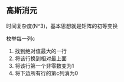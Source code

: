 ## 高斯消元

时间复杂度(N^3)，基本思想就是矩阵的初等变换

枚举每一列c

1. 找到绝对值最大的一行
2. 将该行换到相对最上面
3. 将该行第一个非零数变为1
4. 将下边所有行的第c列消为0

